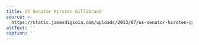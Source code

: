 ```yaml
---
title: US Senator Kirsten Gillibrand
source: >-
  https://static.jamesdigioia.com/uploads/2013/07/us-senator-kirsten-gillibrand.jpg
altText: ''
caption: ''
---
```


